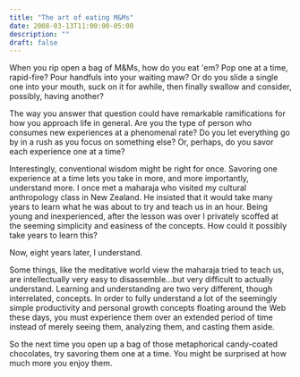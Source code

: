 ```yaml
---
title: "The art of eating M&Ms"
date: 2008-03-13T11:00:00-05:00
description: ""
draft: false
---
```

When you rip open a bag of M&Ms, how do you eat 'em? Pop one at a time,
rapid-fire? Pour handfuls into your waiting maw? Or do you slide a
single one into your mouth, suck on it for awhile, then finally swallow
and consider, possibly, having another?

The way you answer that question could have remarkable ramifications for
how you approach life in general. Are you the type of person who
consumes new experiences at a phenomenal rate? Do you let everything go
by in a rush as you focus on something else? Or, perhaps, do you savor
each experience one at a time?

Interestingly, conventional wisdom might be right for once. Savoring one
experience at a time lets you take in more, and more importantly,
understand more. I once met a maharaja who visited my cultural
anthropology class in New Zealand. He insisted that it would take many
years to learn what he was about to try and teach us in an hour. Being
young and inexperienced, after the lesson was over I privately scoffed
at the seeming simplicity and easiness of the concepts. How could it
possibly take years to learn this?

Now, eight years later, I understand.

Some things, like the meditative world view the maharaja tried to teach
us, are intellectually very easy to disassemble...but very difficult to
actually understand. Learning and understanding are two very different,
though interrelated, concepts. In order to fully understand a lot of the
seemingly simple productivity and personal growth concepts floating
around the Web these days, you must experience them over an extended
period of time instead of merely seeing them, analyzing them, and
casting them aside.

So the next time you open up a bag of those metaphorical candy-coated
chocolates, try savoring them one at a time. You might be surprised at
how much more you enjoy them.